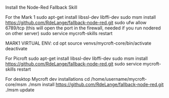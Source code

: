 Install the Node-Red Fallback Skill

For the Mark 1
sudo apt-get install libssl-dev libffi-dev
sudo msm install https://github.com/RdeLange/fallback-node-red.git
sudo ufw allow 6789/tcp (this will open the port in the firewall, needed if you run nodered on other server)
sudo service mycroft-skills restart

MARK1 VIRTUAL ENV:
cd opt
source venvs/mycroft-core/bin/activate
deactivate

For Picroft
sudo apt-get install libssl-dev libffi-dev
sudo msm install https://github.com/RdeLange/fallback-node-red.git
sudo service mycroft-skills restart

For desktop Mycroft dev installations
cd /home/username/mycroft-core/msm
./msm install https://github.com/RdeLange/fallback-node-red.git
./msm update
